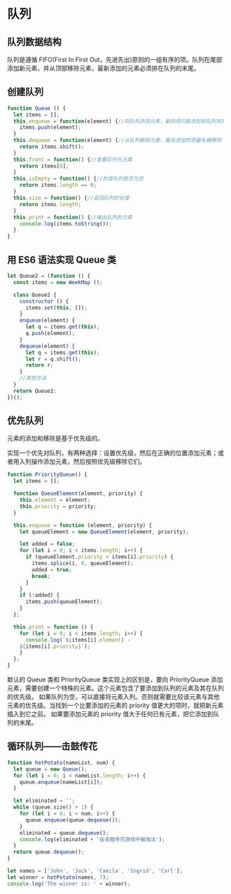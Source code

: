 # 队列

## 队列数据结构

队列是遵循 FIFO(First In First Out，先进先出)原则的一组有序的项。队列在尾部添加新元素，并从顶部移除元素，最新添加的元素必须排在队列的末尾。

## 创建队列

```JavaScript
function Queue () {
  let items = [];
  this.enqueue = function(element) {//向队列添加元素，新的项只能添加到队列末尾
    items.push(element);
  }
  this.dequeue = function(element) {//从队列移除元素，最先添加的项最先被移除
    return items.shift();
  }
  this.front = function() {//查看队列头元素
    return items[0];
  }
  this.isEmpty = function() {//检查队列是否为空
    return items.length == 0;
  }
  this.size = function() {//返回队列的长度
    return items.length;
  }
  this.print = function() {//输出队列的元素
    console.log(items.toString());
  }
}
```

## 用 ES6 语法实现 Queue 类

```JavaScript
let Queue2 = (function () {
  const items = new WeekMap ();

  class Queue2 {
    constructor () {
      items.set(this, []);
    }
    enqueue(element) {
      let q = items.get(this);
      q.push(element);
    }
    dequeue(element) {
      let q = items.get(this);
      let r = q.shift();
      return r;
    }
    //其他方法
  }
  return Queue2;
})();
```

## 优先队列

元素的添加和移除是基于优先级的。

实现一个优先对队列，有两种选择：设置优先级，然后在正确的位置添加元素；或者用入列操作添加元素，然后按照优先级移除它们。

```JavaScript
function PriorityQueue() {
  let items = [];

  function QueueElement(element, priority) {
    this.element = element;
    this.priority = priority;
  }

  this.enqueue = function (element, priority) {
    let queueElement = new QueueElement(element, priority);

    let added = false;
    for (let i = 0; i < items.length; i++) {
      if (queueElement.priority < items[i].priority) {
        items.splice(i, 0, queueElement);
        added = true;
        break;
      }
    }
    if (!added) {
      items.push(queueElement);
    }
  };

  this.print = function () {
    for (let i = 0; i < items.length; i++) {
      console.log(`${items[i].element} -
    ${items[i].priority}`);
    }
  };
}
```

默认的 Queue 类和 PriorityQueue 类实现上的区别是，要向 PriorityQueue 添加元素，需要创建一个特殊的元素。这个元素包含了要添加到队列的元素及其在队列的优先级。
如果队列为空，可以直接将元素入列。否则就需要比较该元素与其他元素的优先级。当找到一个比要添加的元素的 priority 值更大的项时，就把新元素插入到它之前。
如果要添加元素的 priority 值大于任何已有元素，把它添加到队列的末尾。

## 循环队列——击鼓传花

```JavaScript
function hotPotato(nameList, num) {
  let queue = new Queue();
  for (let i = 0; i < nameList.length; i++) {
    queue.enqueue(nameList[i]);
  }

  let eliminated = '';
  while (queue.size() > 1) {
    for (let i = 0; i < num; i++) {
      queue.enqueue(queue.dequeue());
    }
    eliminated = queue.dequeue();
    console.log(eliminated + '在击鼓传花游戏中被淘汰');
  }
  return queue.dequeue();
}

let names = ['John', 'Jack', 'Camila', 'Ingrid', 'Carl'];
let winner = hotPotato(names, 7);
console.log('The winner is: ' + winner);
```
